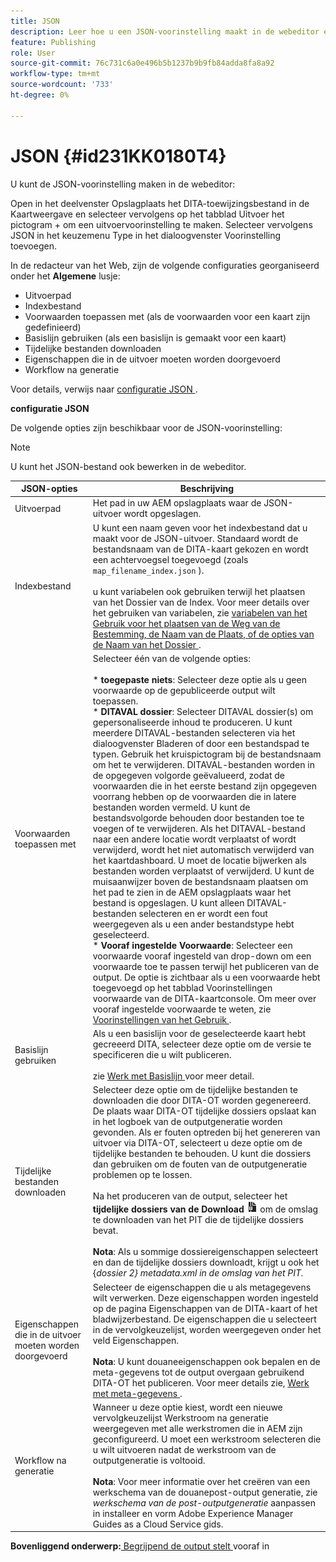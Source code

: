 ```yaml
---
title: JSON
description: Leer hoe u een JSON-voorinstelling maakt in de webeditor en het kaartdashboard. Configureer de JSON-uitvoervoorinstelling in AEM Guides.
feature: Publishing
role: User
source-git-commit: 76c731c6a0e496b5b1237b9b9fb84adda8fa8a92
workflow-type: tm+mt
source-wordcount: '733'
ht-degree: 0%

---
```


# JSON {#id231KK0180T4}

U kunt de JSON-voorinstelling maken in de webeditor:

Open in het deelvenster Opslagplaats het DITA-toewijzingsbestand in de Kaartweergave en selecteer vervolgens op het tabblad Uitvoer het pictogram + om een uitvoervoorinstelling te maken. Selecteer vervolgens JSON in het keuzemenu Type in het dialoogvenster Voorinstelling toevoegen.

In de redacteur van het Web, zijn de volgende configuraties georganiseerd onder het **Algemene** lusje:

- Uitvoerpad
- Indexbestand
- Voorwaarden toepassen met \(als de voorwaarden voor een kaart zijn gedefinieerd\)
- Basislijn gebruiken \(als een basislijn is gemaakt voor een kaart\)
- Tijdelijke bestanden downloaden
- Eigenschappen die in de uitvoer moeten worden doorgevoerd
- Workflow na generatie

Voor details, verwijs naar [ configuratie JSON ](#id231KJA00REJ).


**configuratie JSON**

De volgende opties zijn beschikbaar voor de JSON-voorinstelling:

>[!NOTE]
>
> U kunt het JSON-bestand ook bewerken in de webeditor.

| JSON-opties | Beschrijving |
| --- | --- |
| Uitvoerpad | Het pad in uw AEM opslagplaats waar de JSON-uitvoer wordt opgeslagen. |
| Indexbestand | U kunt een naam geven voor het indexbestand dat u maakt voor de JSON-uitvoer. Standaard wordt de bestandsnaam van de DITA-kaart gekozen en wordt een achtervoegsel toegevoegd (zoals `map_filename_index.json` ).<br><br> u kunt variabelen ook gebruiken terwijl het plaatsen van het Dossier van de Index. Voor meer details over het gebruiken van variabelen, zie [ variabelen van het Gebruik voor het plaatsen van de Weg van de Bestemming, de Naam van de Plaats, of de opties van de Naam van het Dossier ](generate-output-use-variables.md#id18BUG70K05Z). |
| Voorwaarden toepassen met | Selecteer één van de volgende opties:<br><br>* **toegepaste niets**: Selecteer deze optie als u geen voorwaarde op de gepubliceerde output wilt toepassen.<br>* **DITAVAL dossier**: Selecteer DITAVAL dossier(s) om gepersonaliseerde inhoud te produceren. U kunt meerdere DITAVAL-bestanden selecteren via het dialoogvenster Bladeren of door een bestandspad te typen. Gebruik het kruispictogram bij de bestandsnaam om het te verwijderen. DITAVAL-bestanden worden in de opgegeven volgorde geëvalueerd, zodat de voorwaarden die in het eerste bestand zijn opgegeven voorrang hebben op de voorwaarden die in latere bestanden worden vermeld. U kunt de bestandsvolgorde behouden door bestanden toe te voegen of te verwijderen. Als het DITAVAL-bestand naar een andere locatie wordt verplaatst of wordt verwijderd, wordt het niet automatisch verwijderd van het kaartdashboard. U moet de locatie bijwerken als bestanden worden verplaatst of verwijderd. U kunt de muisaanwijzer boven de bestandsnaam plaatsen om het pad te zien in de AEM opslagplaats waar het bestand is opgeslagen. U kunt alleen DITAVAL-bestanden selecteren en er wordt een fout weergegeven als u een ander bestandstype hebt geselecteerd.<br>* **Vooraf ingestelde Voorwaarde**: Selecteer een voorwaarde vooraf ingesteld van drop-down om een voorwaarde toe te passen terwijl het publiceren van de output. De optie is zichtbaar als u een voorwaarde hebt toegevoegd op het tabblad Voorinstellingen voorwaarde van de DITA-kaartconsole. Om meer over vooraf ingestelde voorwaarde te weten, zie [ Voorinstellingen van het Gebruik ](generate-output-use-condition-presets.md#id1825FL004PN). |
| Basislijn gebruiken | Als u een basislijn voor de geselecteerde kaart hebt gecreeerd DITA, selecteer deze optie om de versie te specificeren die u wilt publiceren.<br><br> zie [ Werk met Basislijn ](generate-output-use-baseline-for-publishing.md#id1825FI0J0PF) voor meer detail. |
| Tijdelijke bestanden downloaden | Selecteer deze optie om de tijdelijke bestanden te downloaden die door DITA-OT worden gegenereerd. De plaats waar DITA-OT tijdelijke dossiers opslaat kan in het logboek van de outputgeneratie worden gevonden. Als er fouten optreden bij het genereren van uitvoer via DITA-OT, selecteert u deze optie om de tijdelijke bestanden te behouden. U kunt die dossiers dan gebruiken om de fouten van de outputgeneratie problemen op te lossen.<br> <br> Na het produceren van de output, selecteer het **tijdelijke dossiers van de Download** ![ pictogram van de download tijdelijke dossiers ](images/download-temp-files-icon.png) om de omslag te downloaden van het PIT die de tijdelijke dossiers bevat. <br><br> **Nota**: Als u sommige dossiereigenschappen selecteert en dan de tijdelijke dossiers downloadt, krijgt u ook het {*dossier 2} metadata.xml in de omslag van het PIT.* |
| Eigenschappen die in de uitvoer moeten worden doorgevoerd | Selecteer de eigenschappen die u als metagegevens wilt verwerken. Deze eigenschappen worden ingesteld op de pagina Eigenschappen van de DITA-kaart of het bladwijzerbestand. De eigenschappen die u selecteert in de vervolgkeuzelijst, worden weergegeven onder het veld Eigenschappen.<br><br>**Nota**: U kunt douaneeigenschappen ook bepalen en de meta-gegevens tot de output overgaan gebruikend DITA-OT het publiceren. Voor meer details zie, [ Werk met meta-gegevens ](metadata-dita.md#id21BJ00QD0XA). |
| Workflow na generatie | Wanneer u deze optie kiest, wordt een nieuwe vervolgkeuzelijst Werkstroom na generatie weergegeven met alle werkstromen die in AEM zijn geconfigureerd. U moet een werkstroom selecteren die u wilt uitvoeren nadat de werkstroom van de outputgeneratie is voltooid.<br><br>**Nota**: Voor meer informatie over het creëren van een werkschema van de douanepost-output generatie, zie _werkschema van de post-outputgeneratie_ aanpassen in installeer en vorm Adobe Experience Manager Guides as a Cloud Service gids. |

**Bovenliggend onderwerp:**[ Begrijpend de output stelt ](generate-output-understand-presets.md) vooraf in
